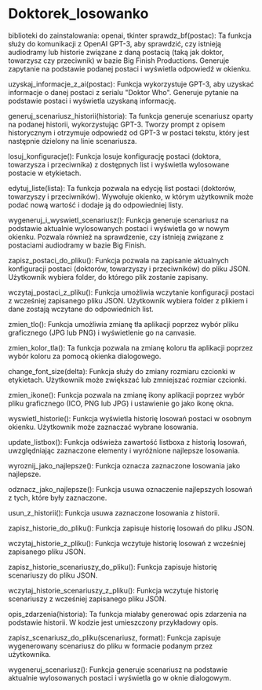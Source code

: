 # Doktorek_losowanko
biblioteki do zainstalowania:
openai, tkinter
sprawdz_bf(postac): Ta funkcja służy do komunikacji z OpenAI GPT-3, aby sprawdzić, czy istnieją audiodramy lub historie związane z daną postacią (taką jak doktor, towarzysz czy przeciwnik) w bazie Big Finish Productions. Generuje zapytanie na podstawie podanej postaci i wyświetla odpowiedź w okienku.

uzyskaj_informacje_z_ai(postac): Funkcja wykorzystuje GPT-3, aby uzyskać informacje o danej postaci z serialu "Doktor Who". Generuje pytanie na podstawie postaci i wyświetla uzyskaną informację.

generuj_scenariusz_historii(historia): Ta funkcja generuje scenariusz oparty na podanej historii, wykorzystując GPT-3. Tworzy prompt z opisem historycznym i otrzymuje odpowiedź od GPT-3 w postaci tekstu, który jest następnie dzielony na linie scenariusza.

losuj_konfiguracje(): Funkcja losuje konfigurację postaci (doktora, towarzysza i przeciwnika) z dostępnych list i wyświetla wylosowane postacie w etykietach.

edytuj_liste(lista): Ta funkcja pozwala na edycję list postaci (doktorów, towarzyszy i przeciwników). Wywołuje okienko, w którym użytkownik może podać nową wartość i dodaje ją do odpowiedniej listy.

wygeneruj_i_wyswietl_scenariusz(): Funkcja generuje scenariusz na podstawie aktualnie wylosowanych postaci i wyświetla go w nowym okienku. Pozwala również na sprawdzenie, czy istnieją związane z postaciami audiodramy w bazie Big Finish.

zapisz_postaci_do_pliku(): Funkcja pozwala na zapisanie aktualnych konfiguracji postaci (doktorów, towarzyszy i przeciwników) do pliku JSON. Użytkownik wybiera folder, do którego plik zostanie zapisany.

wczytaj_postaci_z_pliku(): Funkcja umożliwia wczytanie konfiguracji postaci z wcześniej zapisanego pliku JSON. Użytkownik wybiera folder z plikiem i dane zostają wczytane do odpowiednich list.

zmien_tlo(): Funkcja umożliwia zmianę tła aplikacji poprzez wybór pliku graficznego (JPG lub PNG) i wyświetlenie go na canvasie.

zmien_kolor_tla(): Ta funkcja pozwala na zmianę koloru tła aplikacji poprzez wybór koloru za pomocą okienka dialogowego.

change_font_size(delta): Funkcja służy do zmiany rozmiaru czcionki w etykietach. Użytkownik może zwiększać lub zmniejszać rozmiar czcionki.

zmien_ikone(): Funkcja pozwala na zmianę ikony aplikacji poprzez wybór pliku graficznego (ICO, PNG lub JPG) i ustawienie go jako ikonę okna.

wyswietl_historie(): Funkcja wyświetla historię losowań postaci w osobnym okienku. Użytkownik może zaznaczać wybrane losowania.

update_listbox(): Funkcja odświeża zawartość listboxa z historią losowań, uwzględniając zaznaczone elementy i wyróżnione najlepsze losowania.

wyroznij_jako_najlepsze(): Funkcja oznacza zaznaczone losowania jako najlepsze.

odznacz_jako_najlepsze(): Funkcja usuwa oznaczenie najlepszych losowań z tych, które były zaznaczone.

usun_z_historii(): Funkcja usuwa zaznaczone losowania z historii.

zapisz_historie_do_pliku(): Funkcja zapisuje historię losowań do pliku JSON.

wczytaj_historie_z_pliku(): Funkcja wczytuje historię losowań z wcześniej zapisanego pliku JSON.

zapisz_historie_scenariuszy_do_pliku(): Funkcja zapisuje historię scenariuszy do pliku JSON.

wczytaj_historie_scenariuszy_z_pliku(): Funkcja wczytuje historię scenariuszy z wcześniej zapisanego pliku JSON.

opis_zdarzenia(historia): Ta funkcja miałaby generować opis zdarzenia na podstawie historii. W kodzie jest umieszczony przykładowy opis.

zapisz_scenariusz_do_pliku(scenariusz, format): Funkcja zapisuje wygenerowany scenariusz do pliku w formacie podanym przez użytkownika.

wygeneruj_scenariusz(): Funkcja generuje scenariusz na podstawie aktualnie wylosowanych postaci i wyświetla go w oknie dialogowym.

